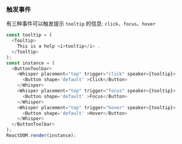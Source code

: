 ### 触发事件

有三种事件可以触发提示 `tooltip` 的信息: `click`、`focus`、`hover`

<!--start-code-->
```js
const tooltip = (
  <Tooltip>
    This is a help <i>tooltip</i> .
  </Tooltip>
);
const instance = (
  <ButtonToolbar>
    <Whisper placement="top" trigger="click" speaker={tooltip}>
      <Button shape='default' >Click</Button>
    </Whisper>
    <Whisper placement="top" trigger="focus" speaker={tooltip}>
      <Button shape='default' >Focus</Button>
    </Whisper>
    <Whisper placement="top" trigger="hover" speaker={tooltip}>
      <Button shape='default' >Hover</Button>
    </Whisper>
  </ButtonToolbar>
);
ReactDOM.render(instance);
```
<!--end-code-->
